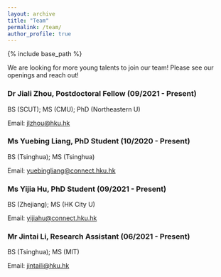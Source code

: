 ```yaml
---
layout: archive
title: "Team"
permalink: /team/
author_profile: true
---
```


{% include base_path %}

We are looking for more young talents to join our team! Please see our openings and reach out!

### Dr Jiali Zhou, Postdoctoral Fellow (09/2021 - Present)

BS (SCUT); MS (CMU); PhD (Northeastern U)

Email: jlzhou@hku.hk

### Ms Yuebing Liang, PhD Student (10/2020 - Present)

BS (Tsinghua); MS (Tsinghua)

Email: yuebingliang@connect.hku.hk

### Ms Yijia Hu, PhD Student (09/2021 - Present)

BS (Zhejiang); MS (HK City U)

Email: yijiahu@connect.hku.hk

### Mr Jintai Li, Research Assistant (06/2021 - Present)

BS (Tsinghua); MS (MIT)

Email: jintaili@hku.hk
